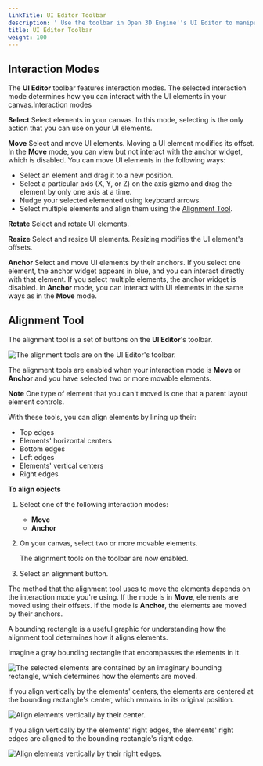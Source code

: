 ```yaml
---
linkTitle: UI Editor Toolbar
description: ' Use the toolbar in Open 3D Engine''s UI Editor to manipulate your game UI elements. '
title: UI Editor Toolbar
weight: 100
---
```


## Interaction Modes 

The **UI Editor** toolbar features interaction modes. The selected interaction mode determines how you can interact with the UI elements in your canvas.Interaction modes

**Select**
Select elements in your canvas. In this mode, selecting is the only action that you can use on your UI elements.

**Move**
Select and move UI elements. Moving a UI element modifies its offset. In the **Move** mode, you can view but not interact with the anchor widget, which is disabled.
You can move UI elements in the following ways:
+ Select an element and drag it to a new position.
+ Select a particular axis (X, Y, or Z) on the axis gizmo and drag the element by only one axis at a time.
+ Nudge your selected elemented using keyboard arrows.
+ Select multiple elements and align them using the [Alignment Tool](#alignment-tool).

**Rotate**
Select and rotate UI elements.

**Resize**
Select and resize UI elements. Resizing modifies the UI element's offsets.

**Anchor**
Select and move UI elements by their anchors. If you select one element, the anchor widget appears in blue, and you can interact directly with that element. If you select multiple elements, the anchor widget is disabled.
In **Anchor** mode, you can interact with UI elements in the same ways as in the **Move** mode.

## Alignment Tool 

The alignment tool is a set of buttons on the **UI Editor**'s toolbar.

![The alignment tools are on the UI Editor's toolbar.](/images/user-guide/interactivity/user-interface/editor/ui-editor-toolbar-alignment-tool-buttons.png)

The alignment tools are enabled when your interaction mode is **Move** or **Anchor** and you have selected two or more movable elements.

**Note**
One type of element that you can't moved is one that a parent layout element controls.

With these tools, you can align elements by lining up their:
+ Top edges
+ Elements' horizontal centers
+ Bottom edges
+ Left edges
+ Elements' vertical centers
+ Right edges

**To align objects**

1. Select one of the following interaction modes:
   + **Move**
   + **Anchor**

1. On your canvas, select two or more movable elements.

   The alignment tools on the toolbar are now enabled.

1. Select an alignment button.

The method that the alignment tool uses to move the elements depends on the interaction mode you're using. If the mode is in **Move**, elements are moved using their offsets. If the mode is **Anchor**, the elements are moved by their anchors.

A bounding rectangle is a useful graphic for understanding how the alignment tool determines how it aligns elements.

Imagine a gray bounding rectangle that encompasses the elements in it.

![The selected elements are contained by an imaginary bounding rectangle, which determines how the elements are moved.](/images/user-guide/interactivity/user-interface/editor/ui-editor-toolbar-alignment-tool-bounding1.png)

If you align vertically by the elements' centers, the elements are centered at the bounding rectangle's center, which remains in its original position.

![Align elements vertically by their center.](/images/user-guide/interactivity/user-interface/editor/ui-editor-toolbar-alignment-tool-bounding2.png)

If you align vertically by the elements' right edges, the elements' right edges are aligned to the bounding rectangle's right edge.

![Align elements vertically by their right edges.](/images/user-guide/interactivity/user-interface/editor/ui-editor-toolbar-alignment-tool-bounding3.png)
